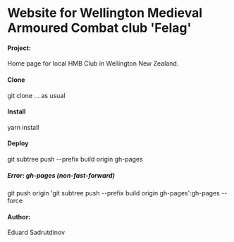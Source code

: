 # Website for Wellington Medieval Armoured Combat club 'Felag'

#### Project:
Home page for local HMB Club in Wellington New Zealand.


#### Clone 
git clone ... as usual 

#### Install 
yarn install

#### Deploy
git subtree push --prefix build origin gh-pages

##### Error: gh-pages (non-fast-forward)

git push origin 'git subtree push --prefix build origin gh-pages':gh-pages --force


#### Author: 
Eduard Sadrutdinov
